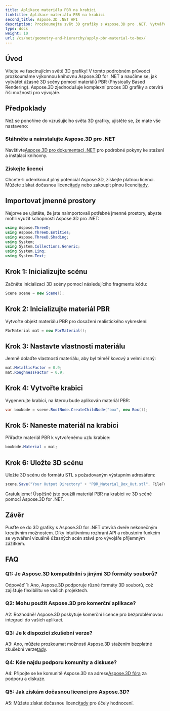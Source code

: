 ```yaml
---
title: Aplikace materiálu PBR na krabici
linktitle: Aplikace materiálu PBR na krabici
second_title: Aspose.3D .NET API
description: Prozkoumejte svět 3D grafiky s Aspose.3D pro .NET. Vytvářejte pohlcující scény bez námahy pomocí fyzicky založených renderovacích materiálů.
type: docs
weight: 10
url: /cs/net/geometry-and-hierarchy/apply-pbr-material-to-box/
---
```

## Úvod

Vítejte ve fascinujícím světě 3D grafiky! V tomto podrobném průvodci prozkoumáme výkonnou knihovnu Aspose.3D for .NET a naučíme se, jak vytvářet úžasné 3D scény pomocí materiálů PBR (Physically Based Rendering). Aspose.3D zjednodušuje komplexní proces 3D grafiky a otevírá říši možností pro vývojáře.

## Předpoklady

Než se ponoříme do vzrušujícího světa 3D grafiky, ujistěte se, že máte vše nastaveno:

### Stáhněte a nainstalujte Aspose.3D pro .NET

 Navštivte[Aspose.3D pro dokumentaci .NET](https://reference.aspose.com/3d/net/) pro podrobné pokyny ke stažení a instalaci knihovny.

### Získejte licenci

Chcete-li odemknout plný potenciál Aspose.3D, získejte platnou licenci. Můžete získat dočasnou licenci[tady](https://purchase.aspose.com/temporary-license/) nebo zakoupit plnou licenci[tady](https://purchase.aspose.com/buy).

## Importovat jmenné prostory

Nejprve se ujistěte, že jste naimportovali potřebné jmenné prostory, abyste mohli využít schopností Aspose.3D pro .NET:

```csharp
using Aspose.ThreeD;
using Aspose.ThreeD.Entities;
using Aspose.ThreeD.Shading;
using System;
using System.Collections.Generic;
using System.Linq;
using System.Text;
```

## Krok 1: Inicializujte scénu

Začněte inicializací 3D scény pomocí následujícího fragmentu kódu:

```csharp
Scene scene = new Scene();
```

## Krok 2: Inicializujte materiál PBR

Vytvořte objekt materiálu PBR pro dosažení realistického vykreslení:

```csharp
PbrMaterial mat = new PbrMaterial();
```

## Krok 3: Nastavte vlastnosti materiálu

Jemně dolaďte vlastnosti materiálu, aby byl téměř kovový a velmi drsný:

```csharp
mat.MetallicFactor = 0.9;
mat.RoughnessFactor = 0.9;
```

## Krok 4: Vytvořte krabici

Vygenerujte krabici, na kterou bude aplikován materiál PBR:

```csharp
var boxNode = scene.RootNode.CreateChildNode("box", new Box());
```

## Krok 5: Naneste materiál na krabici

Přiřaďte materiál PBR k vytvořenému uzlu krabice:

```csharp
boxNode.Material = mat;
```

## Krok 6: Uložte 3D scénu

Uložte 3D scénu do formátu STL s požadovaným výstupním adresářem:

```csharp
scene.Save("Your Output Directory" + "PBR_Material_Box_Out.stl", FileFormat.STLASCII);
```

Gratulujeme! Úspěšně jste použili materiál PBR na krabici ve 3D scéně pomocí Aspose.3D for .NET.

## Závěr

Pusťte se do 3D grafiky s Aspose.3D for .NET otevírá dveře nekonečným kreativním možnostem. Díky intuitivnímu rozhraní API a robustním funkcím se vytváření vizuálně úžasných scén stává pro vývojáře příjemným zážitkem.

## FAQ

### Q1: Je Aspose.3D kompatibilní s jinými 3D formáty souborů?

Odpověď 1: Ano, Aspose.3D podporuje různé formáty 3D souborů, což zajišťuje flexibilitu ve vašich projektech.

### Q2: Mohu použít Aspose.3D pro komerční aplikace?

A2: Rozhodně! Aspose.3D poskytuje komerční licence pro bezproblémovou integraci do vašich aplikací.

### Q3: Je k dispozici zkušební verze?

 A3: Ano, můžete prozkoumat možnosti Aspose.3D stažením bezplatné zkušební verze[tady](https://releases.aspose.com/).

### Q4: Kde najdu podporu komunity a diskuse?

 A4: Připojte se ke komunitě Aspose.3D na adrese[Aspose.3D fóra](https://forum.aspose.com/c/3d/18) za podporu a diskuze.

### Q5: Jak získám dočasnou licenci pro Aspose.3D?

 A5: Můžete získat dočasnou licenci[tady](https://purchase.aspose.com/temporary-license/) pro účely hodnocení.